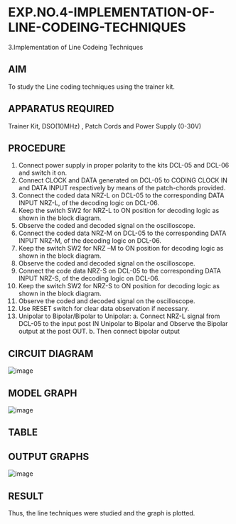 # EXP.NO.4-IMPLEMENTATION-OF-LINE-CODEING-TECHNIQUES

3.Implementation of Line Codeing Techniques 
  
## AIM    
To study the Line coding techniques using the trainer kit. 
## APPARATUS REQUIRED
Trainer Kit, DSO(10MHz) , Patch Cords and Power Supply (0-30V)   
## PROCEDURE
1. Connect power supply in proper polarity to the kits DCL-05 and DCL-06 and switch it on.
2. Connect CLOCK and DATA generated on DCL-05 to CODING CLOCK IN and DATA
 INPUT respectively by means of the patch-chords provided.
3. Connect the coded data NRZ-L on DCL-05 to the corresponding DATA INPUT NRZ-L, of
 the decoding logic on DCL-06.
4. Keep the switch SW2 for NRZ-L to ON position for decoding logic as shown in the block
 diagram.
5. Observe the coded and decoded signal on the oscilloscope.
6. Connect the coded data NRZ-M on DCL-05 to the corresponding DATA INPUT NRZ-M,
 of the decoding logic on DCL-06.
7. Keep the switch SW2 for NRZ –M to ON position for decoding logic as shown in the block
 diagram.
8. Observe the coded and decoded signal on the oscilloscope.
9. Connect the code data NRZ-S on DCL-05 to the corresponding DATA INPUT NRZ-S, of
 the decoding logic on DCL-06.
10. Keep the switch SW2 for NRZ-S to ON position for decoding logic as shown in the block
 diagram.
11. Observe the coded and decoded signal on the oscilloscope.
12. Use RESET switch for clear data observation if necessary.
13. Unipolar to Bipolar/Bipolar to Unipolar:
    a. Connect NRZ-L signal from DCL-05 to the input post IN Unipolar to Bipolar and
 Observe the Bipolar output at the post OUT.
b. Then connect bipolar output

## CIRCUIT DIAGRAM
![image](https://github.com/user-attachments/assets/2da15b78-7009-479b-a79b-4741a69dee7a)


## MODEL GRAPH
![image](https://github.com/user-attachments/assets/695acf4f-4ca8-4ab0-8dfa-623d84fa8eec)


## TABLE

## OUTPUT GRAPHS
![image](https://github.com/user-attachments/assets/97403667-48b2-4d24-be29-e7c7148a4ae6)


## RESULT 
Thus, the line techniques were studied and the graph is plotted.
